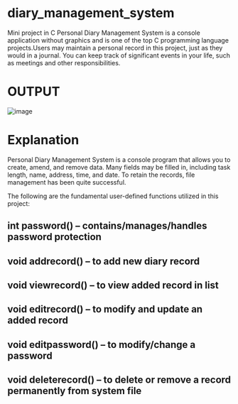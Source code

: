 # diary_management_system

Mini project in C Personal Diary Management System is a console application without graphics and is one of the top C programming language projects.Users may maintain a personal record in this project, just as they would in a journal. You can keep track of significant events in your life, such as meetings and other responsibilities.


# OUTPUT



![image](https://user-images.githubusercontent.com/104378033/175776110-d1b0ce1a-6f3a-4744-8333-9f36c70f02ab.png)


# **Explanation**

Personal Diary Management System is a console program that allows you to create, amend, and remove data. Many fields may be filled in, including task length, name, address, time, and date. To retain the records, file management has been quite successful.

The following are the fundamental user-defined functions utilized in this project:

## **int password(**) – contains/manages/handles password protection

## **void addrecord()** – to add new diary record

## **void viewrecord()** – to view added record in list

## **void editrecord()** – to modify and update an added record

## **void editpassword()** – to modify/change a password

## **void deleterecord()** – to delete or remove a record permanently from system file
